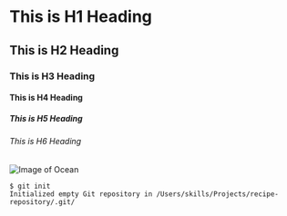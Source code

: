 # This is H1 Heading
## This is H2 Heading
### This is H3 Heading
#### This is H4 Heading
##### This is H5 Heading
###### This is H6 Heading

![Image of Ocean](https://unsplash.com/photos/blue-and-clear-body-of-water-K785Da4A_JA)

```
$ git init
Initialized empty Git repository in /Users/skills/Projects/recipe-repository/.git/
```
